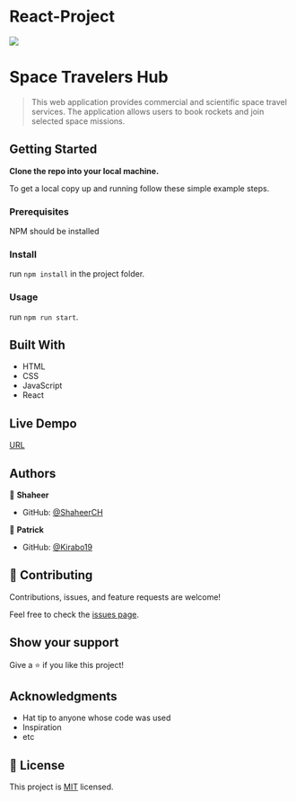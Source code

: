 # React-Project

![](https://img.shields.io/badge/Microverse-blueviolet)

# Space Travelers Hub

> This web application provides commercial and scientific space travel services. The application allows users to book rockets and join selected space missions.

## Getting Started

**Clone the repo into your local machine.**

To get a local copy up and running follow these simple example steps.

### Prerequisites

NPM should be installed

### Install

run `npm install` in the project folder.

### Usage

run `npm run start`.

## Built With

- HTML
- CSS
- JavaScript
- React

## Live Dempo

[URL](https://62ee4cdbac35f83d09d93a2a--meek-brigadeiros-5ac026.netlify.app/)

## Authors

👤 **Shaheer**

- GitHub: [@ShaheerCH](https://github.com/ShaheerCH)

👤 **Patrick**

- GitHub: [@Kirabo19](https://github.com/Kirabo19)

## 🤝 Contributing

Contributions, issues, and feature requests are welcome!

Feel free to check the [issues page](../../issues/).

## Show your support

Give a ⭐️ if you like this project!

## Acknowledgments

- Hat tip to anyone whose code was used
- Inspiration
- etc

## 📝 License

This project is [MIT](./MIT.md) licensed.
